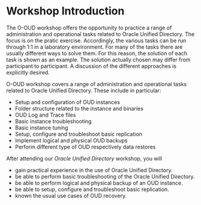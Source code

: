 # Workshop Introduction

The O-OUD workshop offers the opportunity to practice a range of administration and
operational tasks related to Oracle Unified Directory. The focus is on the pratic
exercise. Accordingly, the various tasks can be run through 1:1 in a laboratory
environment. For many of the tasks there are usually different ways to solve
them. For this reason, the solution of each task is shown as an example. The
solution actually chosen may differ from participant to participant. A discussion
of the different approaches is explicitly desired.

O-OUD workshop covers a range of administration and operational tasks related to
Oracle Unified Directory. These include in particular:

- Setup and configuration of OUD instances
- Folder structure related to the instance and binaries
- OUD Log and Trace files
- Basic instance troubleshooting
- Basic instance tuning
- Setup, configure and troubleshoot basic replication
- Implement logical and physical OUD backups
- Perform different type of OUD respectively data restores

After attending our *Oracle Unified Directory* workshop, you will

- gain practical experience in the use of Oracle Unified Directory.
- be able to perform basic troubleshooting of the Oracle Unified Directory.
- be able to perform logical and physical backup of an OUD instance.
- be able to setup, configure and troubleshoot basic replication.
- known the usual use cases of OUD recovery.
